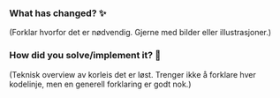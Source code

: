 ### What has changed? ✨

(Forklar hvorfor det er nødvendig. 
Gjerne med bilder eller illustrasjoner.)

### How did you solve/implement it? 🧠

(Teknisk overview av korleis det er løst.
Trenger ikke å forklare hver kodelinje, men en generell forklaring er godt nok.)